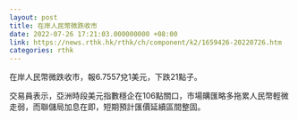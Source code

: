 ```yaml
---
layout: post
title: 在岸人民幣微跌收市
date: 2022-07-26 17:21:03.000000000 +08:00
link: https://news.rthk.hk/rthk/ch/component/k2/1659426-20220726.htm
categories: rthk
---
```


在岸人民幣微跌收市，報6.7557兌1美元，下跌21點子。

交易員表示，亞洲時段美元指數穩企在106點關口，市場購匯略多拖累人民幣輕微走弱，而聯儲局加息在即，短期預計匯價延續區間整固。
